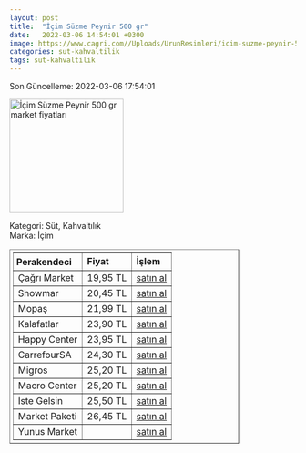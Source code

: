 ```yaml
---
layout: post
title:  "İçim Süzme Peynir 500 gr"
date:   2022-03-06 14:54:01 +0300
image: https://www.cagri.com//Uploads/UrunResimleri/icim-suzme-peynir-500-gr-bc-473.jpg
categories: sut-kahvaltilik
tags: sut-kahvaltilik
---
```


Son Güncelleme: 2022-03-06 17:54:01

<img src="https://www.cagri.com//Uploads/UrunResimleri/icim-suzme-peynir-500-gr-bc-473.jpg" width="200" alt="İçim Süzme Peynir 500 gr market fiyatları" />

Kategori: Süt, Kahvaltılık
<br />
Marka: İçim

<table border="1" style="padding: 5px;width:80%;">
  <tr>
    <td style="padding: 5px;"><strong>Perakendeci</strong></td>
    <td><strong>Fiyat</strong></td>
    <td><strong>İşlem</strong></td>
  </tr>
  <tr>
              <td>Çağrı Market</td>
              <td>19,95 TL</td>
              <td><a target="_blank" href="https://www.cagri.com/icim-suzme-peynir-500-gr">satın al</a></td>
            </tr><tr>
              <td>Showmar</td>
              <td>20,45 TL</td>
              <td><a target="_blank" href="https://www.showmar.com.tr/urun/icim-suzme-b-peynir-500gr">satın al</a></td>
            </tr><tr>
              <td>Mopaş</td>
              <td>21,99 TL</td>
              <td><a target="_blank" href="https://www.mopas.com.tr/icim-suzme-peynir-500-gr/p/494664">satın al</a></td>
            </tr><tr>
              <td>Kalafatlar</td>
              <td>23,90 TL</td>
              <td><a target="_blank" href="https://www.kalafatlar.com/urun/icim-suzme-peynir-500-gr">satın al</a></td>
            </tr><tr>
              <td>Happy Center</td>
              <td>23,95 TL</td>
              <td><a target="_blank" href="https://www.happycenter.com.tr/icim-peynir-yarim-yagli-suzme-500-gr">satın al</a></td>
            </tr><tr>
              <td>CarrefourSA</td>
              <td>24,30 TL</td>
              <td><a target="_blank" href="https://www.carrefoursa.com/icim-suzme-beyaz-peynir-500-g-p-30053405">satın al</a></td>
            </tr><tr>
              <td>Migros</td>
              <td>25,20 TL</td>
              <td><a target="_blank" href="https://www.migros.com.tr/icim-suzme-peynir-500-g-p-98da05">satın al</a></td>
            </tr><tr>
              <td>Macro Center</td>
              <td>25,20 TL</td>
              <td><a target="_blank" href="https://www.macrocenter.com.tr/icim-suzme-peynir-500-g-p-98da05">satın al</a></td>
            </tr><tr>
              <td>İste Gelsin</td>
              <td>25,50 TL</td>
              <td><a target="_blank" href="https://www.istegelsin.com/urun/icim-suzme-peynir-500-gr_LCT36-AD">satın al</a></td>
            </tr><tr>
              <td>Market Paketi</td>
              <td>26,45 TL</td>
              <td><a target="_blank" href="https://www.marketpaketi.com.tr/icim-suzme-beyaz-peynir-500-gr-p-543417">satın al</a></td>
            </tr><tr>
              <td>Yunus Market</td>
              <td></td>
              <td><a target="_blank" href="https://www.yunusonline.com/product/icim-suzme-peynir-500-gr/3fb1d34f-e572-4792-896d-05bd79b5cdc6">satın al</a></td>
            </tr>
</table>
